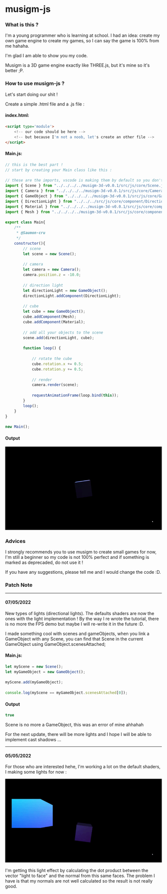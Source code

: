 # musigm-js

### What is this ? ####

I'm a young programmer who is learning at school.
I had an idea: create my own game engine to create my games, so I can say the game is 100% from me hahaha.

I'm glad I am able to show you my code.

Musigm is a 3D game engine exactly like THREE.js, but it's mine so it's better ;P.

### How to use musigm-js ? ###
Let's start doing our shit !

Create a simple .html file and a .js file :

#### index.html: ####
```html
<script type='module'>
    <!-- our code should be here -->
    <!-- but because I'm not a noob, let's create an other file -->
</script>
```

#### Main.js: ####
```javascript
// this is the best part ! 
// start by creating your Main class like this :

// these are the imports, vscode is making them by default so you don't have to worry about them :D
import { Scene } from "../../../../musigm-3d-v0.0.1/src/js/core/Scene.js";
import { Camera } from "../../../../musigm-3d-v0.0.1/src/js/core/Camera.js";
import { GameObject } from "../../../../musigm-3d-v0.0.1/src/js/core/GameObject.js";
import { DirectionLight } from "../../../src/js/core/component/DirectionLight.js";
import { Material } from "../../../../musigm-3d-v0.0.1/src/js/core/component/Material.js";
import { Mesh } from "../../../../musigm-3d-v0.0.1/src/js/core/component/Mesh.js";

export class Main{
    /**
     * @Saumon-cru  
     */
    constructor(){
        // scene
        let scene = new Scene();

        // camera
        let camera = new Camera();
        camera.position.z = -10.0;

        // direction light
        let directionLight = new GameObject();
        directionLight.addComponent(DirectionLight);

        // cube
        let cube = new GameObject();
        cube.addComponent(Mesh);
        cube.addComponent(Material);
        
        // add all your objects to the scene
        scene.add(directionLight, cube);

        function loop() {

            // rotate the cube
            cube.rotation.x += 0.5;
            cube.rotation.y += 0.5;

            // render
            camera.render(scene);

            requestAnimationFrame(loop.bind(this));
        }
        loop();
    }
}

new Main();
```


#### Output ####
![alt text](./images/demo.gif)

### Advices ###
I strongly recommends you to use musigm to create small games for now, I'm still a beginner so my code is not 100% perfect and if something is marked as deprecaded, do not use it !

If you have any suggestions, please tell me and I would change the code :D.

### Patch Note ###

--------------------------------------------------------------------------------------------------------------------------------

#### 07/05/2022 ####
New types of lights (directional lights). The defaults shaders are now the ones with the light implementation !
By the way I re wrote the tutorial, there is no more the FPS demo but maybe I will re-write it in the future :D.

I made something cool with scenes and gameObjects, when you link a GameObject with any Scene, you can find that Scene in the current GameObject using GameObject.scenesAttached;

#### Main.js: ####
```javascript
let myScene = new Scene();
let myGameObject = new GameObject();

myScene.add(myGameObject);

console.log(myScene == myGameObject.scenesAttached[0]);
```
#### Output ####
```javascript
true
```

Scene is no more a GameObject, this was an error of mine ahhahah

For the next update, there will be more lights and I hope I will be able to implement cast shadows ...

--------------------------------------------------------------------------------------------------------------------------------

#### 05/05/2022 ####
For those who are interested hehe, I'm working a lot on the default shaders, I making some lights for now : 

![alt text](./images/patch02.gif)

I'm getting this light effect by calculating the dot product between the vector "light to face" and the normal from this same faces.
The problem I have is that my normals are not well calculated so the result is not really good.